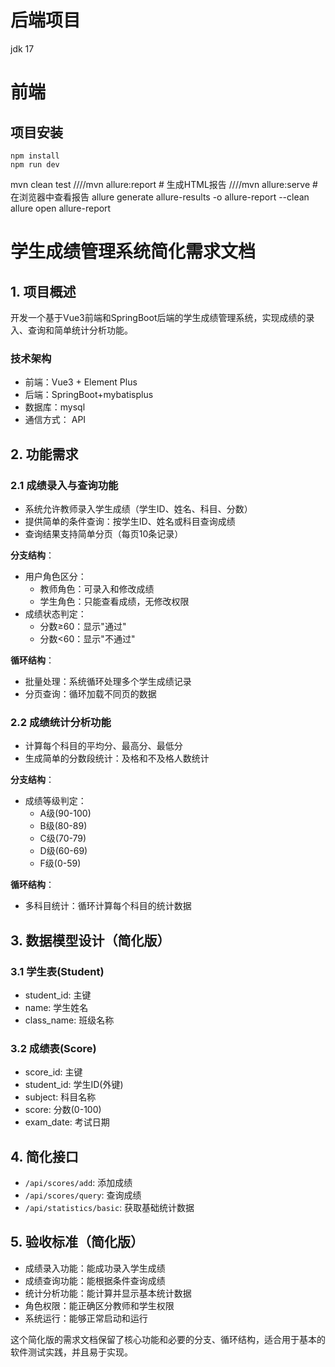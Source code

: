# 后端项目
jdk 17




# 前端


## 项目安装
```shell
npm install
npm run dev
```
mvn clean test
////mvn allure:report   # 生成HTML报告
////mvn allure:serve    # 在浏览器中查看报告
allure generate allure-results -o allure-report --clean
allure open allure-report
# 学生成绩管理系统简化需求文档

## 1. 项目概述
开发一个基于Vue3前端和SpringBoot后端的学生成绩管理系统，实现成绩的录入、查询和简单统计分析功能。

### 技术架构
- 前端：Vue3 + Element Plus
- 后端：SpringBoot+mybatisplus
- 数据库：mysql
- 通信方式： API

## 2. 功能需求

### 2.1 成绩录入与查询功能
- 系统允许教师录入学生成绩（学生ID、姓名、科目、分数）
- 提供简单的条件查询：按学生ID、姓名或科目查询成绩
- 查询结果支持简单分页（每页10条记录）

**分支结构**：
- 用户角色区分：
  - 教师角色：可录入和修改成绩
  - 学生角色：只能查看成绩，无修改权限
- 成绩状态判定：
  - 分数≥60：显示"通过"
  - 分数<60：显示"不通过"

**循环结构**：
- 批量处理：系统循环处理多个学生成绩记录
- 分页查询：循环加载不同页的数据

### 2.2 成绩统计分析功能
- 计算每个科目的平均分、最高分、最低分
- 生成简单的分数段统计：及格和不及格人数统计

**分支结构**：
- 成绩等级判定：
  - A级(90-100)
  - B级(80-89)
  - C级(70-79)
  - D级(60-69)
  - F级(0-59)

**循环结构**：
- 多科目统计：循环计算每个科目的统计数据

## 3. 数据模型设计（简化版）
### 3.1 学生表(Student)
- student_id: 主键
- name: 学生姓名
- class_name: 班级名称

### 3.2 成绩表(Score)
- score_id: 主键
- student_id: 学生ID(外键)
- subject: 科目名称
- score: 分数(0-100)
- exam_date: 考试日期

## 4. 简化接口
- `/api/scores/add`: 添加成绩
- `/api/scores/query`: 查询成绩
- `/api/statistics/basic`: 获取基础统计数据

## 5. 验收标准（简化版）
- 成绩录入功能：能成功录入学生成绩
- 成绩查询功能：能根据条件查询成绩
- 统计分析功能：能计算并显示基本统计数据
- 角色权限：能正确区分教师和学生权限
- 系统运行：能够正常启动和运行

这个简化版的需求文档保留了核心功能和必要的分支、循环结构，适合用于基本的软件测试实践，并且易于实现。